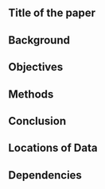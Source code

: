 ## Title of the paper

## Background 

## Objectives

## Methods

## Conclusion

## Locations of Data

## Dependencies

